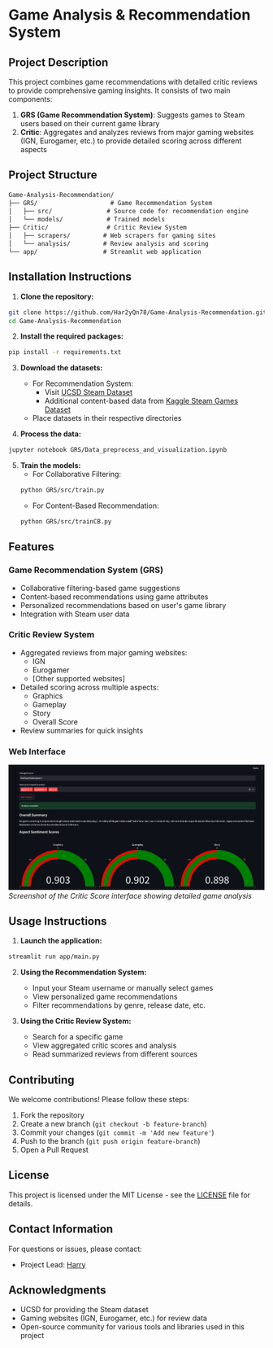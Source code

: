 # Game Analysis & Recommendation System
## Project Description
This project combines game recommendations with detailed critic reviews to provide comprehensive gaming insights. It consists of two main components:
1. **GRS (Game Recommendation System)**: Suggests games to Steam users based on their current game library
2. **Critic**: Aggregates and analyzes reviews from major gaming websites (IGN, Eurogamer, etc.) to provide detailed scoring across different aspects

## Project Structure
```
Game-Analysis-Recommendation/
├── GRS/                    # Game Recommendation System
│   ├── src/               # Source code for recommendation engine
│   └── models/            # Trained models
├── Critic/                # Critic Review System
│   ├── scrapers/         # Web scrapers for gaming sites
│   └── analysis/         # Review analysis and scoring
└── app/                  # Streamlit web application
```

## Installation Instructions
1. **Clone the repository:**
```sh
git clone https://github.com/Har2yQn78/Game-Analysis-Recommendation.git
cd Game-Analysis-Recommendation
```

2. **Install the required packages:**
```sh
pip install -r requirements.txt
```

3. **Download the datasets:**
   - For Recommendation System:
     - Visit [UCSD Steam Dataset](https://cseweb.ucsd.edu/~jmcauley/datasets.html#steam_data)
     - Additional content-based data from [Kaggle Steam Games Dataset](https://www.kaggle.com/datasets/artermiloff/steam-games-dataset)
   - Place datasets in their respective directories

4. **Process the data:**
```sh
jupyter notebook GRS/Data_preprocess_and_visualization.ipynb
```

5. **Train the models:**
   - For Collaborative Filtering:
   ```sh
   python GRS/src/train.py
   ```
   - For Content-Based Recommendation:
   ```sh
   python GRS/src/trainCB.py
   ```

## Features

### Game Recommendation System (GRS)
- Collaborative filtering-based game suggestions
- Content-based recommendations using game attributes
- Personalized recommendations based on user's game library
- Integration with Steam user data

### Critic Review System
- Aggregated reviews from major gaming websites:
  - IGN
  - Eurogamer
  - [Other supported websites]
- Detailed scoring across multiple aspects:
  - Graphics
  - Gameplay
  - Story
  - Overall Score
- Review summaries for quick insights

### Web Interface
![Critic Score Interface](Critic/CriticScreenshot.jpg)
*Screenshot of the Critic Score interface showing detailed game analysis*

## Usage Instructions
1. **Launch the application:**
```sh
streamlit run app/main.py
```

2. **Using the Recommendation System:**
   - Input your Steam username or manually select games
   - View personalized game recommendations
   - Filter recommendations by genre, release date, etc.

3. **Using the Critic Review System:**
   - Search for a specific game
   - View aggregated critic scores and analysis
   - Read summarized reviews from different sources

## Contributing
We welcome contributions! Please follow these steps:
1. Fork the repository
2. Create a new branch (`git checkout -b feature-branch`)
3. Commit your changes (`git commit -m 'Add new feature'`)
4. Push to the branch (`git push origin feature-branch`)
5. Open a Pull Request

## License
This project is licensed under the MIT License - see the [LICENSE](LICENSE) file for details.

## Contact Information
For questions or issues, please contact:
- Project Lead: [Harry](mailto:hamidreza.amiri800@gmail.com)

## Acknowledgments
- UCSD for providing the Steam dataset
- Gaming websites (IGN, Eurogamer, etc.) for review data
- Open-source community for various tools and libraries used in this project